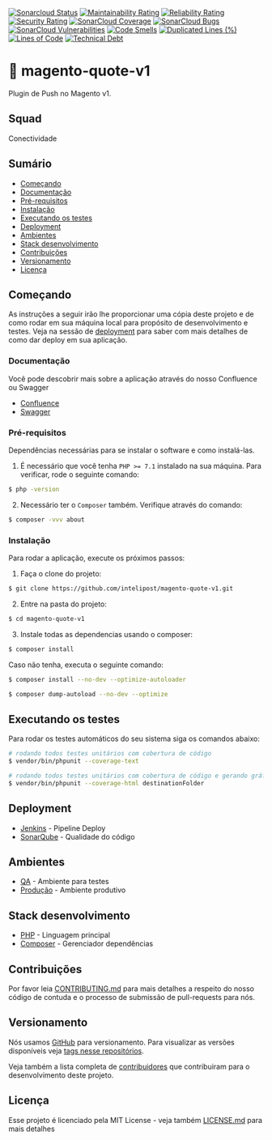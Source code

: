 [![Sonarcloud Status](https://sonar.internal.intelipost.com.br/api/project_badges/measure?project=magento-quote-v1&metric=alert_status)](https://sonar.internal.intelipost.com.br/dashboard?id=magento-quote-v1)
[![Maintainability Rating](http://sonar.internal.intelipost.com.br/api/project_badges/measure?project=magento-quote-v1&metric=sqale_rating)](http://sonar.internal.intelipost.com.br/dashboard?id=magento-quote-v1)
[![Reliability Rating](http://sonar.internal.intelipost.com.br/api/project_badges/measure?project=magento-quote-v1&metric=reliability_rating)](http://sonar.internal.intelipost.com.br/dashboard?id=magento-quote-v1)
[![Security Rating](http://sonar.internal.intelipost.com.br/api/project_badges/measure?project=magento-quote-v1&metric=security_rating)](http://sonar.internal.intelipost.com.br/dashboard?id=magento-quote-v1)
[![SonarCloud Coverage](http://sonar.internal.intelipost.com.br/api/project_badges/measure?project=magento-quote-v1&metric=coverage)](http://sonar.internal.intelipost.com.br/component_measures/metric/coverage/list?id=magento-quote-v1)
[![SonarCloud Bugs](http://sonar.internal.intelipost.com.br/api/project_badges/measure?project=magento-quote-v1&metric=bugs)](http://sonar.internal.intelipost.com.br/component_measures/metric/reliability_rating/list?id=magento-quote-v1)
[![SonarCloud Vulnerabilities](http://sonar.internal.intelipost.com.br/api/project_badges/measure?project=magento-quote-v1&metric=vulnerabilities)](http://sonar.internal.intelipost.com.br/component_measures/metric/security_rating/list?id=magento-quote-v1)
[![Code Smells](http://sonar.internal.intelipost.com.br/api/project_badges/measure?project=magento-quote-v1&metric=code_smells)](http://sonar.internal.intelipost.com.br/dashboard?id=magento-quote-v1)
[![Duplicated Lines (%)](http://sonar.internal.intelipost.com.br/api/project_badges/measure?project=magento-quote-v1&metric=duplicated_lines_density)](http://sonar.internal.intelipost.com.br/dashboard?id=magento-quote-v1)
[![Lines of Code](http://sonar.internal.intelipost.com.br/api/project_badges/measure?project=magento-quote-v1&metric=ncloc)](http://sonar.internal.intelipost.com.br/dashboard?id=magento-quote-v1)
[![Technical Debt](http://sonar.internal.intelipost.com.br/api/project_badges/measure?project=magento-quote-v1&metric=sqale_index)](http://sonar.internal.intelipost.com.br/dashboard?id=magento-quote-v1)

# :rocket: magento-quote-v1

Plugin de Push no Magento v1.

## Squad
Conectividade

## Sumário

* [Começando](#Começando)
* [Documentação](#Documentação)
* [Pré-requisitos](#Pré-requisitos)
* [Instalação](#Instalação)
* [Executando os testes](#Executando-os-testes)
* [Deployment](#Deployment)
* [Ambientes](#Ambientes)
* [Stack desenvolvimento](#Stack-desenvolvimento)
* [Contribuições](#Contribuições)
* [Versionamento](#Versionamento)
* [Licença](#Licença)

## Começando

As instruções a seguir irão lhe proporcionar uma cópia deste projeto e de como rodar em sua máquina local para propósito de desenvolvimento e testes. Veja na sessão de [deployment](#Deployment) para saber com mais detalhes de como dar deploy em sua aplicação.

### Documentação

Você pode descobrir mais sobre a aplicação através do nosso Confluence ou Swagger
* [Confluence](https://esprinter.atlassian.net/wiki/spaces/IN/pages/7957610720/Notification+Conversor)
* [Swagger]()

### Pré-requisitos

Dependências necessárias para se instalar o software e como instalá-las.

1. É necessário que você tenha `PHP >= 7.1` instalado na sua máquina. Para verificar, rode o seguinte comando:

```bash
$ php -version
```

2. Necessário ter o `Composer` também. Verifique através do comando:

```bash
$ composer -vvv about

```

### Instalação

Para rodar a aplicação, execute os próximos passos:

1. Faça o clone do projeto:

```bash
$ git clone https://github.com/intelipost/magento-quote-v1.git
```

2. Entre na pasta do projeto:

```bash
$ cd magento-quote-v1
```

3. Instale todas as dependencias usando o composer:

```bash
$ composer install
```

Caso não tenha, executa o seguinte comando:

```bash
$ composer install --no-dev --optimize-autoloader
```

```bash
$ composer dump-autoload --no-dev --optimize
```

## Executando os testes

Para rodar os testes automáticos do seu sistema siga os comandos abaixo:

```bash
# rodando todos testes unitários com cobertura de código
$ vendor/bin/phpunit --coverage-text

# rodando todos testes unitários com cobertura de código e gerando gráficos
$ vendor/bin/phpunit --coverage-html destinationFolder
````

## Deployment

* [Jenkins](https://builds.intelipost.com.br/job/magento-quote-v1) - Pipeline Deploy
* [SonarQube](http://sonar.internal.intelipost.com.br/dashboard?id=magento-quote-v1) - Qualidade do código

## Ambientes

* [QA]() - Ambiente para testes
* [Produção]() - Ambiente produtivo

## Stack desenvolvimento

* [PHP](https://www.php.net/) - Linguagem principal
* [Composer](https://getcomposer.org/) - Gerenciador dependências

## Contribuições

Por favor leia [CONTRIBUTING.md](CONTRIBUTING.md) para mais detalhes a respeito do nosso código de contuda e o processo de submissão de pull-requests para nós.

## Versionamento

Nós usamos [GitHub](https://github.com/) para versionamento. Para visualizar as versões disponíveis veja [tags nesse repositórios](https://github.com/your/project/tags).

Veja também a lista completa de [contribuidores](https://github.com/your/project/contributors) que contribuiram para o desenvolvimento deste projeto.

## Licença

Esse projeto é licenciado pela MIT License - veja também [LICENSE.md](LICENSE.md) para mais detalhes
